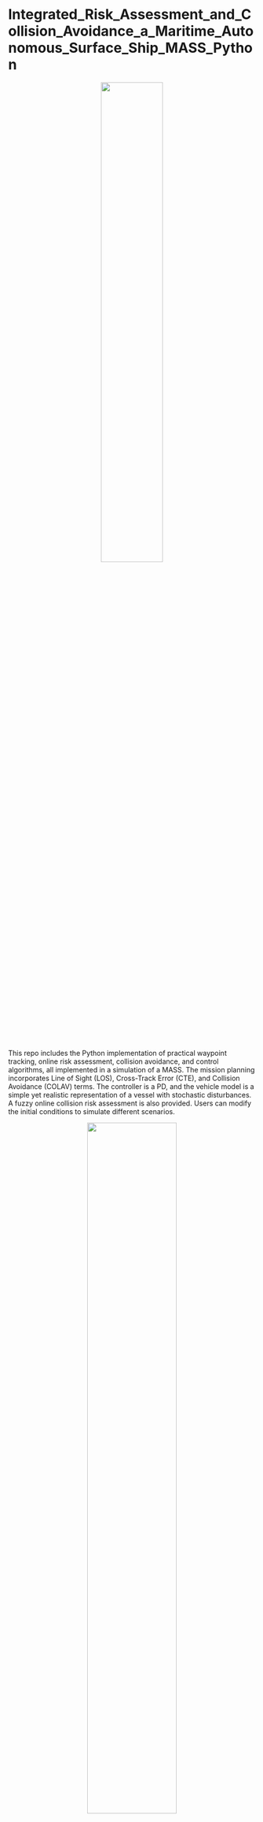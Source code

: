 # Integrated_Risk_Assessment_and_Collision_Avoidance_a_Maritime_Autonomous_Surface_Ship_MASS_Python

<p align="center">
  <img src="https://github.com/user-attachments/assets/db2aea61-0ac4-4794-ac0a-68249c334e21" width="50%">
</p>


This repo includes the Python implementation of practical waypoint tracking, online risk assessment, collision avoidance, and control algorithms, all implemented in a simulation of a MASS. The mission planning incorporates Line of Sight (LOS), Cross-Track Error (CTE), and Collision Avoidance (COLAV) terms. The controller is a PD, and the vehicle model is a simple yet realistic representation of a vessel with stochastic disturbances. A fuzzy online collision risk assessment is also provided. Users can modify the initial conditions to simulate different scenarios.


<p align="center">
  <img src="https://github.com/user-attachments/assets/a42017b8-a164-4370-b33d-2d50edbc1925" width="60%">
</p>


[1] P. Sarhadi, W. Naeem and N. Athanasopoulos, "A survey of recent machine learning solutions for ship collision avoidance and mission planning", 14th IFAC Conference on Control Applications in Marine Systems, Robotics and Vehicles, Kongens Lyngby, Denmark, Sept. 2022, Elsevier, 2022, Vol: 55(31), pp: 257-268.
[2] K. Agyei, P. Sarhadi, W. Naeem, "Large Language Model-based Decision-making for COLREGs and the Control of Autonomous Surface Vehicles", Submitted to European Control Conference, 2025.

